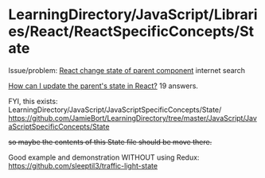 # LearningDirectory/JavaScript/Libraries/React/ReactSpecificConcepts/State

Issue/problem: [React change state of parent component](https://www.google.com/search?q=React+change+state+of+parent+component&oq=React+change+state+of+parent+component&aqs=chrome..69i57.9854j0j7&sourceid=chrome&ie=UTF-8) internet search

[How can I update the parent's state in React?](https://stackoverflow.com/questions/35537229/how-can-i-update-the-parents-state-in-react) 19 answers.

FYI, this exists:
LearningDirectory/JavaScript/JavaScriptSpecificConcepts/State/
https://github.com/JamieBort/LearningDirectory/tree/master/JavaScript/JavaScriptSpecificConcepts/State

~~so maybe the contents of this State file should be move there.~~

Good example and demonstration WITHOUT using Redux: https://github.com/sleeptil3/traffic-light-state